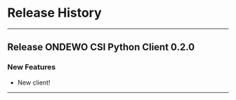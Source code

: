 # Release History
*****************

## Release ONDEWO CSI Python Client 0.2.0

### New Features
* New client!

*****************

